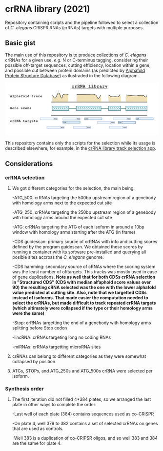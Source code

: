 # crRNA library (2021)
Repository containing scripts and the pipeline followed to select a collection of *C. elegans* CRISPR RNAs (crRNAs) targets with multiple purposes.

## Basic gist
The main use of this repository is to produce collections of *C. elegans* crRNAs for a given use, *e.g.* N or C-terminus tagging, considering their possible off-target sequences, cutting efficiency, location within a gene, and possible cut between protein domains (as predicted by [Alphafold Protein Structure Database](https://alphafold.ebi.ac.uk/)) as ilustraded in the following diagram.

![Screenshot](img/crRNA_library-Main_gist.png)

This repository contains only the scripts for the selection while its usage is described elsewhere, for example, in the [crRNA library track selection app](https://github.com/AmhedVargas/CRISPR_library_track).

## Considerations
### crRNA selection
1. We got different categories for the selection, the main being:
    
    -ATG_500: crRNAs targeting the 500bp upstream region of a genebody with homology arms next to the expected cut site
    
    -ATG_250: crRNAs targeting the 250bp upstream region of a genebody with homology arms around the expected cut site
    
    -ATG: crRNAs targeting the ATG of each isoform in around a 10bp window with homology arms starting after the ATG (in frame)
    
    -CDS guidescan: primary source of crRNAs with info and cutting scores defined by the program guidescan. We obtained these scores by running a container with its software pre-installed and querying all posible sites accross the *C. elegans* genome.
    
    -CDS hamming: secondary source of cRNAs where the scoring system was the least number of offtargets. This tracks was mostly used in case of gene duplications.
    **Note as well that for both CDSs crRNA selection in "Structured CDS" (CDS with median alfaphold score values over 90) the resulting cRNA selected was the one with the lower alphafold value predicted at cutting site.
    Also, note that we targetted CDSs instead of isoforms. That made easier the computation needed to select the crRNAs, but made difficult to track repeated crRNA targets (which ultimately were collapsed if the type or their homology arms were the same)**
    
    -Stop: crRNAs targetting the end of a genebody with homology arms splitting before Stop codon
    
    -lincRNA: crRNAs targeting long no coding RNAs
    
    -miRNAs: crRNAs targetting microRNA sites
    
2. crRNAs can belong to different categories as they were somewhat collapsed by position. 

3. ATGs, STOPs, and ATG_250s and ATG_500s crRNA were selected per isoform.

### Synthesis order
1. The first iteration did not filled 4*384 plates, so we arranged the last plate in other ways to complete the order:
    
    -Last well of each plate (384) contains sequences used as co-CRISPR
    
    -On plate 4, well 379 to 382 contains a set of selected crRNAs on genes that are used as controls.
    
    -Well 383 is a duplication of co-CRIPSR oligos, and so well 383 and 384 are the same for plate 4.




